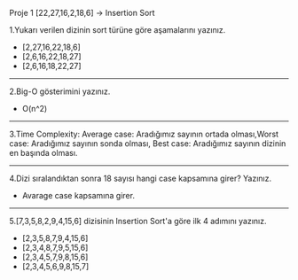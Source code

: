 Proje 1
[22,27,16,2,18,6] -> Insertion Sort

1.Yukarı verilen dizinin sort türüne göre aşamalarını yazınız.
* [2,27,16,22,18,6]
* [2,6,16,22,18,27]
* [2,6,16,18,22,27]

---

2.Big-O gösterimini yazınız.
* O(n^2)

---

3.Time Complexity: Average case: Aradığımız sayının ortada olması,Worst case: Aradığımız sayının sonda olması, Best case: Aradığımız sayının dizinin en başında olması.

---

4.Dizi sıralandıktan sonra 18 sayısı hangi case kapsamına girer? Yazınız.
* Avarage case kapsamına girer.

---

5.[7,3,5,8,2,9,4,15,6] dizisinin Insertion Sort'a göre ilk 4 adımını yazınız.
* [2,3,5,8,7,9,4,15,6]
* [2,3,4,8,7,9,5,15,6]
* [2,3,4,5,7,9,8,15,6]
* [2,3,4,5,6,9,8,15,7]